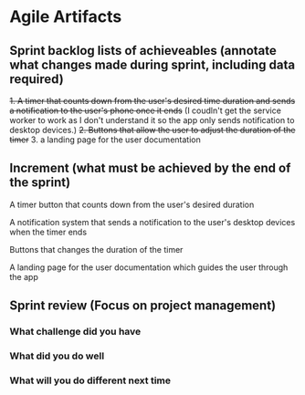 # Agile Artifacts
## Sprint backlog lists of achieveables (annotate what changes made during sprint, including data required)
~~1. A timer that counts down from the user's desired time duration and sends a notification to the user's phone once it ends~~ (I coudln't get the service worker to work as I don't understand it so the app only sends notification to desktop devices.)
~~2. Buttons that allow the user to adjust the duration of the timer~~
3. a landing page for the user documentation
## Increment (what must be achieved by the end of the sprint)
A timer button that counts down from the user's desired duration

A notification system that sends a notification to the user's desktop devices when the timer ends

Buttons that changes the duration of the timer

A landing page for the user documentation which guides the user through the app


## Sprint review (Focus on project management)
### What challenge did you have


### What did you do well


### What will you do different next time

